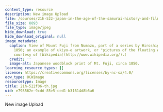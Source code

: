 ```yaml
---
content_type: resource
description: New image Upload
file: /courses/21h-522-japan-in-the-age-of-the-samurai-history-and-film-fall-2006/e793562e9cdd85e5ced1b31614d8b6a6_21h-522f06-th.jpg
file_size: 8893
file_type: image/jpeg
hide_download: true
hide_download_original: null
image_metadata:
  caption: View of Mount Fuji from Numazu, part of a series by Hiroshige, published
    1850; an example of ukiyo-e artwork, or "pictures of the floating world." (Image
    courtesy of [Wikipedia](http://www.wikipedia.org/).)
  credit: ''
  image-alt: Japanese woodblock print of Mt. Fuji, circa 1850.
learning_resource_types: []
license: https://creativecommons.org/licenses/by-nc-sa/4.0/
ocw_type: OCWImage
resourcetype: Image
title: 21h-522f06-th.jpg
uid: e793562e-9cdd-85e5-ced1-b31614d8b6a6
---
```

New image Upload